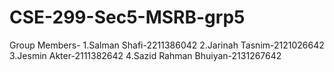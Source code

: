 # CSE-299-Sec5-MSRB-grp5
Group Members-
1.Salman Shafi-2211386042
2.Jarinah Tasnim-2121026642
3.Jesmin Akter-2111382642
4.Sazid Rahman Bhuiyan-2131267642
